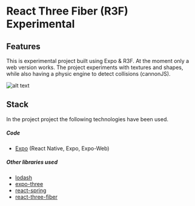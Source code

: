 # React Three Fiber (R3F) Experimental

## Features

This is experimental project built using Expo & R3F. At the moment only a web version works. The project experiments with textures and shapes, while also having a physic engine to detect collisions (cannonJS).

![alt text](./docs/images/captured.gif 'Sample 1')

## Stack

In the project project the following technologies have been used.

##### Code

- [Expo](https://expo.io/) (React Native, Expo, Expo-Web)

##### Other libraries used

- [lodash](https://github.com/lodash/lodash)
- [expo-three](https://github.com/expo/expo-three)
- [react-spring](https://github.com/react-spring/react-spring)
- [react-three-fiber](https://github.com/react-spring/react-three-fiber)
